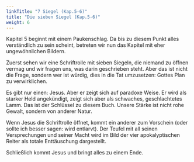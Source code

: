 ```yaml
---
linkTitle: "7 Siegel (Kap.5-6)"
title: "Die sieben Siegel (Kap.5-6)"
weight: 6
---
```



Kapitel 5 beginnt mit einem Paukenschlag. Da bis zu diesem Punkt alles verständlich zu sein scheint, betreten wir nun das Kapitel mit eher ungewöhnlichen Bildern.

Zuerst sehen wir eine Schriftrolle mit sieben Siegeln, die niemand zu öffnen vermag und wir fragen uns, was darin geschrieben steht. Aber das ist nicht die Frage, sondern wer ist würdig, dies in die Tat umzusetzen: Gottes Plan zu verwirklichen. 

Es gibt nur einen: Jesus. Aber er zeigt sich auf paradoxe Weise. Er wird als starker Held angekündigt, zeigt sich aber als schwaches, geschlachtetes Lamm. Das ist der Schlüssel zu diesem Buch. Unsere Stärke ist nicht rohe Gewalt, sondern von anderer Natur.

Wenn Jesus die Schriftrolle öffnet, kommt ein anderer zum Vorschein (oder sollte ich besser sagen: wird entlarvt). Der Teufel mit all seinen Versprechungen und seiner Macht wird im Bild der vier apokalyptischen Reiter als totale Enttäuschung dargestellt.

Schließlich kommt Jesus und bringt alles zu einem Ende.